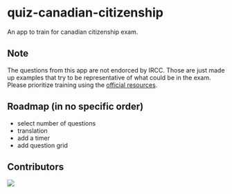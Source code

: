 # quiz-canadian-citizenship
An app to train for canadian citizenship exam.

## Note
The questions from this app are not endorced by IRCC. Those are just made up examples that try to be representative of what could be in the exam. Please prioritize training using the [official resources](https://www.canada.ca/fr/immigration-refugies-citoyennete/organisation/publications-guides/decouvrir-canada.html).

## Roadmap (in no specific order)
- select number of questions
- translation
- add a timer
- add question grid

## Contributors
<a href="https://github.com/pierreduchemin/quiz-canadian-citizenship/graphs/contributors">
  <img src="https://contrib.rocks/image?repo=pierreduchemin/quiz-canadian-citizenship" />
</a>